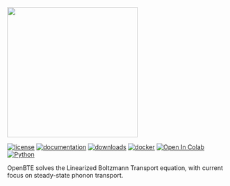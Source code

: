 
<img src="docs/source/_static/openbte_logo.png" width="300">

[![license](https://img.shields.io/github/license/romanodev/openbte)](https://github.com/romanodev/OpenBTE/blob/master/LICENSE)
[![documentation](https://readthedocs.org/projects/pip/badge/?version=latest)](https://openbte.readthedocs.io/en/latest/)
[![downloads](https://img.shields.io/pypi/dm/openbte)](https://pypi.org/project/openbte/)
[![docker](https://img.shields.io/docker/pulls/romanodev/openbte)](https://hub.docker.com/r/romanodev/openbte)
[![Open In Colab](https://colab.research.google.com/assets/colab-badge.svg)](https://colab.research.google.com/drive/18u1ieij2Wn6WEZFN2TmMteYHAJADMdSk?usp=sharing)
[![Python](https://img.shields.io/pypi/pyversions/openbte)](https://www.python.org/)

OpenBTE solves the Linearized Boltzmann Transport equation, with current focus on steady-state phonon transport.












